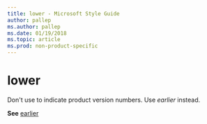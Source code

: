 ```yaml
---
title: lower - Microsoft Style Guide
author: pallep
ms.author: pallep
ms.date: 01/19/2018
ms.topic: article
ms.prod: non-product-specific
---
```


# lower

Don't use to indicate product version numbers. Use *earlier* instead.

**See** [earlier](/style-guide/a-z-word-list-term-collections/e/earlier)
